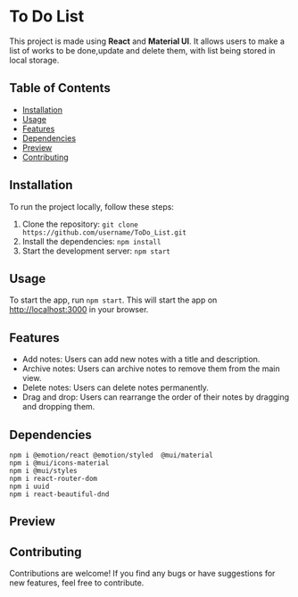 # To Do List

This project is made using **React** and **Material UI**. It allows users to make a list of works to be done,update and delete them, with list being stored in local storage.

## Table of Contents

- [Installation](#installation)
- [Usage](#usage)
- [Features](#features)
- [Dependencies](#dependencies)
- [Preview](#preview)
- [Contributing](#contributing)

## Installation
To run the project locally, follow these steps:

  1. Clone the repository: `git clone https://github.com/username/ToDo_List.git`
2. Install the dependencies: `npm install`
3. Start the development server: `npm start`

## Usage

To start the app, run `npm start`. This will start the app on [http://localhost:3000](http://localhost:3000) in your browser.

## Features

- Add notes: Users can add new notes with a title and description.
- Archive notes: Users can archive notes to remove them from the main view.
- Delete notes: Users can delete notes permanently.
- Drag and drop: Users can rearrange the order of their notes by dragging and dropping them.

## Dependencies
```
npm i @emotion/react @emotion/styled  @mui/material
npm i @mui/icons-material
npm i @mui/styles
npm i react-router-dom
npm i uuid
npm i react-beautiful-dnd
```
## Preview
<p>
  
</p>

## Contributing

Contributions are welcome! If you find any bugs or have suggestions for new features, feel free to contribute.
